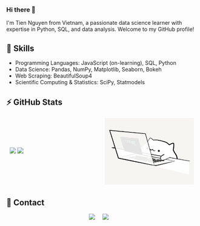 ### Hi there 👋
I'm Tien Nguyen from Vietnam, a passionate data science learner with expertise in Python, SQL, and data analysis. Welcome to my GitHub profile!

<!--
**tienngm2049/tienngm2049** is a ✨ _special_ ✨ repository because its `README.md` (this file) appears on your GitHub profile.

Here are some ideas to get you started:

- 🔭 I’m currently working on ...
- 🌱 I’m currently learning ...
- 👯 I’m looking to collaborate on ...
- 🤔 I’m looking for help with ...
- 💬 Ask me about ...
- 📫 How to reach me: ...
- 😄 Pronouns: ...
- ⚡ Fun fact: ...
-->
## 🔭 Skills

- Programming Languages: JavaScript (on-learning), SQL, Python
- Data Science: Pandas, NumPy, Matplotlib, Seaborn, Bokeh
- Web Scraping: BeautifulSoup4
- Scientific Computing & Statistics: SciPy, Statmodels

## ⚡ GitHub Stats
<table style="border-collapse: separate; border-radius: 10px;">
<tr>
  <td width="50%">
    <img src="https://github-readme-stats.vercel.app/api?username=tienngm2049&show_icons=true&theme=swift" />
    <img src="https://github-readme-stats.vercel.app/api/top-langs/?username=tienngm2049&layout=compact&theme=swift" />
  </td>
  <td width="50%"><img alt="gif" align="right" src="https://github.com/tienngm2049/tienngm2049/blob/main/github/asset/cat.gif?raw=true"/></td>
</tr>
<table>
  
## 🌱 Contact
<p align="center">
  <a href="https://www.linkedin.com/in/tienngm2049/"><img src="https://img.shields.io/badge/linkedin-%230077B5.svg?&style=for-the-badge&logo=linkedin&logoColor=white" /></a>&nbsp;&nbsp;&nbsp;&nbsp;
  <a href="mailto:tienngm2049@gmail.com?subject=Hello%20Yuri,%20From%20Your%20Github%20Page"><img src="https://img.shields.io/badge/gmail-%23D14836.svg?&style=for-the-badge&logo=gmail&logoColor=white" /></a>&nbsp;&nbsp;&nbsp;&nbsp;
</p>
